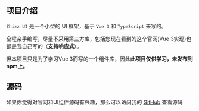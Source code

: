 ## 项目介绍
`Zhizz UI` 是一个小型的 UI 框架，基于 `Vue 3` 和 `TypeScript` 来写的。

全程亲手编写，尽量不采用第三方库，包括您现在看到的这个官网(Vue 3实现)也都是我自己写的（**支持响应式**）。

但本项目只是为了学习Vue 3而写的一个组件库，因此**此项目仅供学习，未发布到npm上。**

## 源码
如果你觉得对官网和UI组件源码有兴趣，那么可以访问我的 [GitHub](https://github.com/wwwpppfffzzz/zhizz-ui) 查看源码


